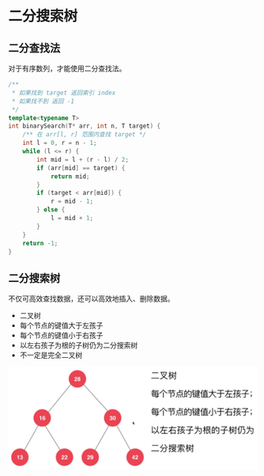 # 二分搜索树

## 二分查找法

对于有序数列，才能使用二分查找法。

```cpp
/**
 * 如果找到 target 返回索引 index
 * 如果找不到 返回 -1
 */
template<typename T>
int binarySearch(T* arr, int n, T target) {
    /** 在 arr[l, r] 范围内查找 target */
    int l = 0, r = n - 1;
    while (l <= r) {
        int mid = l + (r - l) / 2;
        if (arr[mid] == target) {
            return mid;
        }
        if (target < arr[mid]) {
            r = mid - 1;
        } else {
            l = mid + 1;
        }
    }
    return -1;
}
```

## 二分搜索树

不仅可高效查找数据，还可以高效地插入、删除数据。

- 二叉树
- 每个节点的键值大于左孩子
- 每个节点的键值小于右孩子
- 以左右孩子为根的子树仍为二分搜索树
- 不一定是完全二叉树

![](assets/tree.png)